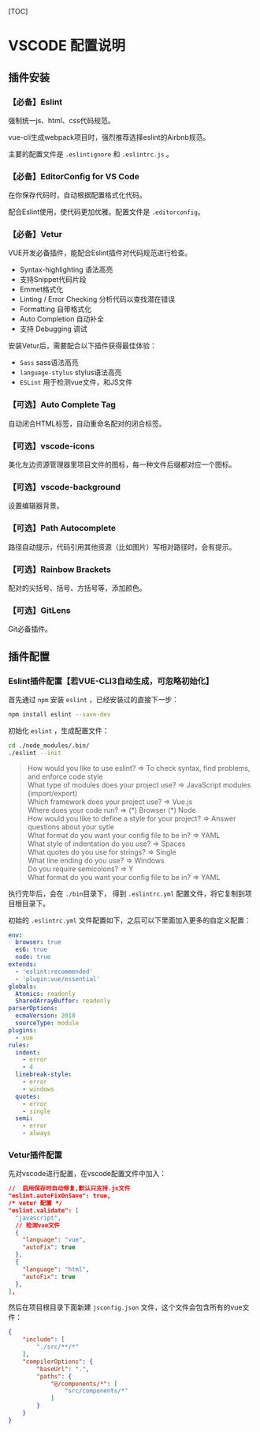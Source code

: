 [TOC]

# VSCODE 配置说明

## 插件安装

### 【必备】Eslint

强制统一js、html、css代码规范。  

vue-cli生成webpack项目时，强烈推荐选择eslint的Airbnb规范。  

主要的配置文件是 `.eslintignore` 和 `.eslintrc.js` 。

### 【必备】EditorConfig for VS Code

在你保存代码时，自动根据配置格式化代码。  

配合Eslint使用，使代码更加优雅。配置文件是 `.editorconfig`。  

### 【必备】Vetur

VUE开发必备插件，能配合Eslint插件对代码规范进行检查。  

- Syntax-highlighting 语法高亮
- 支持Snippet代码片段
- Emmet格式化
- Linting / Error Checking 分析代码以查找潜在错误
- Formatting 自带格式化
- Auto Completion 自动补全
- 支持 Debugging 调试

安装Vetur后，需要配合以下插件获得最佳体验：  

- `Sass` sass语法高亮
- `language-stylus` stylus语法高亮
- `ESLint` 用于检测vue文件，和JS文件

### 【可选】Auto Complete Tag

自动闭合HTML标签，自动重命名配对的闭合标签。

### 【可选】vscode-icons

美化左边资源管理器里项目文件的图标，每一种文件后缀都对应一个图标。  

### 【可选】vscode-background

设置编辑器背景。  

### 【可选】Path Autocomplete

路径自动提示，代码引用其他资源（比如图片）写相对路径时，会有提示。 

### 【可选】Rainbow Brackets

配对的尖括号、括号、方括号等，添加颜色。

### 【可选】GitLens

Git必备插件。  





## 插件配置

### Eslint插件配置【若VUE-CLI3自动生成，可忽略初始化】

首先通过 `npm` 安装 `eslint` ，已经安装过的直接下一步：  

```bash
npm install eslint --save-dev
```

初始化 `eslint` ，生成配置文件：  

```bash
cd ./node_modules/.bin/
./eslint --init
```
> How would you like to use eslint? => To check syntax, find problems, and enforce code style  
What type of modules does your project use? => JavaScript modules (import/export)  
Which framework does your project use? => Vue.js  
Where does your code run? => (\*) Browser (\*) Node  
How would you like to define a style for your project? => Answer questions about your sytle  
What format do you want your config file to be in? => YAML  
What style of indentation do you use? => Spaces  
What quotes do you use for strings? => Single  
What line ending do you use? => Windows  
Do you require semicolons? => Y  
What format do you want your config file to be in? => YAML  

执行完毕后，会在 `./bin`目录下， 得到 `.eslintrc.yml` 配置文件，将它复制到项目根目录下。  

初始的 `.eslintrc.yml` 文件配置如下，之后可以下里面加入更多的自定义配置：  

```yaml
env:
  browser: true
  es6: true
  node: true
extends:
  - 'eslint:recommended'
  - 'plugin:vue/essential'
globals:
  Atomics: readonly
  SharedArrayBuffer: readonly
parserOptions:
  ecmaVersion: 2018
  sourceType: module
plugins:
  - vue
rules:
  indent:
    - error
    - 4
  linebreak-style:
    - error
    - windows
  quotes:
    - error
    - single
  semi:
    - error
    - always
```
### Vetur插件配置

先对vscode进行配置，在vscode配置文件中加入：  

```json
//  启用保存时自动修复,默认只支持.js文件
"eslint.autoFixOnSave": true,
/* vetur 配置 */
"eslint.validate": [
  "javascript",
  // 检测vue文件
  {
    "language": "vue",
    "autoFix": true
  },
  {
    "language": "html",
    "autoFix": true
  },
],
```
然后在项目根目录下面新建 `jsconfig.json` 文件，这个文件会包含所有的vue文件：  

```json
{
    "include": [
        "./src/**/*"
    ],
    "compilerOptions": {
        "baseUrl": ".",
        "paths": {
            "@/components/*": [
                "src/components/*"
            ]
        }
    }
}
```
